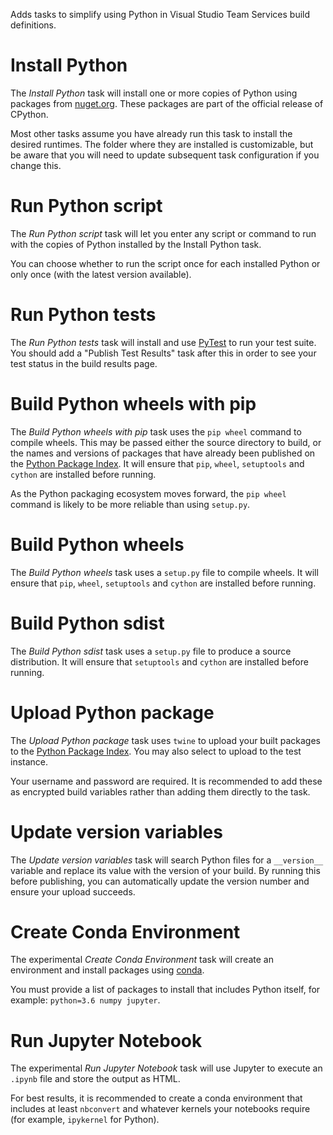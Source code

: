 Adds tasks to simplify using Python in Visual Studio Team Services build definitions.

# Install Python

The *Install Python* task will install one or more copies of Python using packages from [nuget.org](https://nuget.org). These packages are part of the official release of CPython.

Most other tasks assume you have already run this task to install the desired runtimes. The folder where they are installed is customizable, but be aware that you will need to update subsequent task configuration if you change this.

# Run Python script

The *Run Python script* task will let you enter any script or command to run with the copies of Python installed by the Install Python task.

You can choose whether to run the script once for each installed Python or only once (with the latest version available).

# Run Python tests

The *Run Python tests* task will install and use [PyTest](https://pytest.org) to run your test suite. You should add a "Publish Test Results" task after this in order to see your test status in the build results page.

# Build Python wheels with pip

The *Build Python wheels with pip* task uses the `pip wheel` command to compile wheels. This may be passed either the source directory to build, or the names and versions of packages that have already been published on the [Python Package Index](https://pypi.org). It will ensure that `pip`, `wheel`, `setuptools` and `cython` are installed before running.

As the Python packaging ecosystem moves forward, the `pip wheel` command is likely to be more reliable than using `setup.py`.

# Build Python wheels

The *Build Python wheels* task uses a `setup.py` file to compile wheels. It will ensure that `pip`, `wheel`, `setuptools` and `cython` are installed before running.

# Build Python sdist

The *Build Python sdist* task uses a `setup.py` file to produce a source distribution. It will ensure that `setuptools` and `cython` are installed before running.

# Upload Python package

The *Upload Python package* task uses `twine` to upload your built packages to the [Python Package Index](https://pypi.org). You may also select to upload to the test instance.

Your username and password are required. It is recommended to add these as encrypted build variables rather than adding them directly to the task.

# Update version variables

The *Update version variables* task will search Python files for a `__version__` variable and replace its value with the version of your build. By running this before publishing, you can automatically update the version number and ensure your upload succeeds.

# Create Conda Environment

The experimental *Create Conda Environment* task will create an environment and install packages using [conda](https://conda.io).

You must provide a list of packages to install that includes Python itself, for example: `python=3.6 numpy jupyter`.

# Run Jupyter Notebook

The experimental *Run Jupyter Notebook* task will use Jupyter to execute an `.ipynb` file and store the output as HTML.

For best results, it is recommended to create a conda environment that includes at least `nbconvert` and whatever kernels your notebooks require (for example, `ipykernel` for Python).


